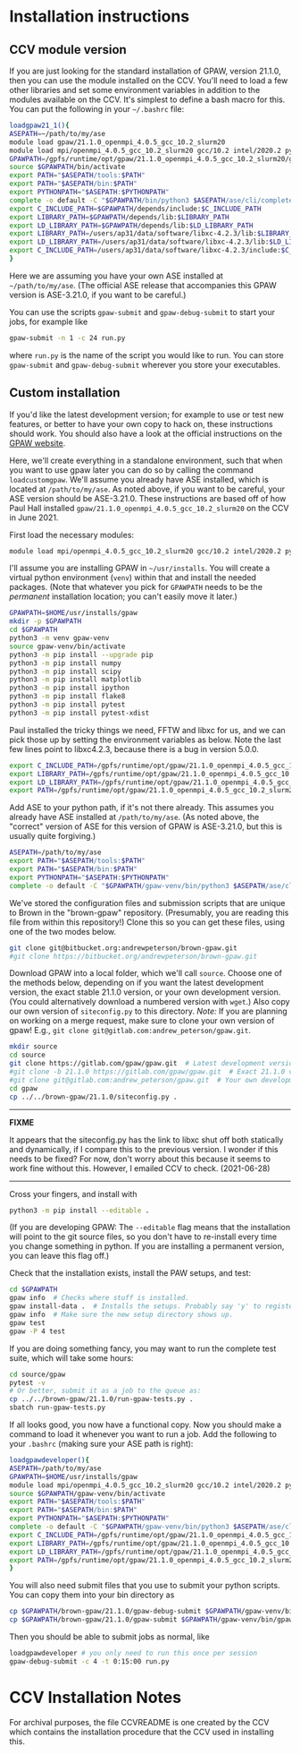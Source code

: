 Installation instructions
=========================

CCV module version
------------------

If you are just looking for the standard installation of GPAW, version 21.1.0, then you can use the module installed on the CCV.
You'll need to load a few other libraries and set some environment variables in addition to the modules available on the CCV.
It's simplest to define a bash macro for this.
You can put the following in your `~/.bashrc` file:

```bash
loadgpaw21_1(){
ASEPATH=~/path/to/my/ase
module load gpaw/21.1.0_openmpi_4.0.5_gcc_10.2_slurm20
module load mpi/openmpi_4.0.5_gcc_10.2_slurm20 gcc/10.2 intel/2020.2 python/3.9.0
GPAWPATH=/gpfs/runtime/opt/gpaw/21.1.0_openmpi_4.0.5_gcc_10.2_slurm20/gpaw.venv
source $GPAWPATH/bin/activate
export PATH="$ASEPATH/tools:$PATH"
export PATH="$ASEPATH/bin:$PATH"
export PYTHONPATH="$ASEPATH:$PYTHONPATH"
complete -o default -C "$GPAWPATH/bin/python3 $ASEPATH/ase/cli/complete.py" ase
export C_INCLUDE_PATH=$GPAWPATH/depends/include:$C_INCLUDE_PATH
export LIBRARY_PATH=$GPAWPATH/depends/lib:$LIBRARY_PATH
export LD_LIBRARY_PATH=$GPAWPATH/depends/lib:$LD_LIBRARY_PATH
export LIBRARY_PATH=/users/ap31/data/software/libxc-4.2.3/lib:$LIBRARY_PATH
export LD_LIBRARY_PATH=/users/ap31/data/software/libxc-4.2.3/lib:$LD_LIBRARY_PATH
export C_INCLUDE_PATH=/users/ap31/data/software/libxc-4.2.3/include:$C_INCLUDE_PATH
}
```

Here we are assuming you have your own ASE installed at `~/path/to/my/ase`.
(The official ASE release that accompanies this GPAW version is ASE-3.21.0, if you want to be careful.)

You can use the scripts `gpaw-submit` and `gpaw-debug-submit` to start your jobs, for example like

```bash
gpaw-submit -n 1 -c 24 run.py
```

where `run.py` is the name of the script you would like to run.
You can store `gpaw-submit` and `gpaw-debug-submit` wherever you store your executables.

Custom installation
-------------------

If you'd like the latest development version; for example to use or test new features, or better to have your own copy to hack on, these instructions should work.
You should also have a look at the official instructions on the [GPAW website](https://wiki.fysik.dtu.dk/gpaw/devel/developer_installation.html).


Here, we'll create everything in a standalone environment, such that when you want to use gpaw later you can do so by calling the command `loadcustomgpaw`.
We'll assume you already have ASE installed, which is located at `/path/to/my/ase`.
As noted above, if you want to be careful, your ASE version should be ASE-3.21.0.
These instructions are based off of how Paul Hall installed `gpaw/21.1.0_openmpi_4.0.5_gcc_10.2_slurm20` on the CCV in June 2021.

First load the necessary modules:

```bash
module load mpi/openmpi_4.0.5_gcc_10.2_slurm20 gcc/10.2 intel/2020.2 python/3.9.0
```

I'll assume you are installing GPAW in `~/usr/installs`.
You will create a virtual python environment (`venv`) within that and install the needed packages.
(Note that whatever you pick for `GPAWPATH` needs to be the *permanent* installation location; you can't easily move it later.)

```bash
GPAWPATH=$HOME/usr/installs/gpaw
mkdir -p $GPAWPATH
cd $GPAWPATH
python3 -m venv gpaw-venv
source gpaw-venv/bin/activate
python3 -m pip install --upgrade pip
python3 -m pip install numpy
python3 -m pip install scipy
python3 -m pip install matplotlib
python3 -m pip install ipython
python3 -m pip install flake8
python3 -m pip install pytest
python3 -m pip install pytest-xdist
```

Paul installed the tricky things we need, FFTW and libxc for us, and we can pick those up by setting the environment variables as below. Note the last few lines point to libxc4.2.3, because there is a bug in version 5.0.0.

```bash
export C_INCLUDE_PATH=/gpfs/runtime/opt/gpaw/21.1.0_openmpi_4.0.5_gcc_10.2_slurm20/depends/include:$C_INCLUDE_PATH
export LIBRARY_PATH=/gpfs/runtime/opt/gpaw/21.1.0_openmpi_4.0.5_gcc_10.2_slurm20/depends/lib:$LIBRARY_PATH
export LD_LIBRARY_PATH=/gpfs/runtime/opt/gpaw/21.1.0_openmpi_4.0.5_gcc_10.2_slurm20/depends/lib:$LD_LIBRARY_PATH
export PATH=/gpfs/runtime/opt/gpaw/21.1.0_openmpi_4.0.5_gcc_10.2_slurm20/depends/bin:$PATH
```

Add ASE to your python path, if it's not there already.
This assumes you already have ASE installed at `/path/to/my/ase`.
(As noted above, the "correct" version of ASE for this version of GPAW is ASE-3.21.0, but this is usually quite forgiving.)

```bash
ASEPATH=/path/to/my/ase
export PATH="$ASEPATH/tools:$PATH"
export PATH="$ASEPATH/bin:$PATH"
export PYTHONPATH="$ASEPATH:$PYTHONPATH"
complete -o default -C "$GPAWPATH/gpaw-venv/bin/python3 $ASEPATH/ase/cli/complete.py" ase
```

We've stored the configuration files and submission scripts that are unique to Brown in the "brown-gpaw" repository.
(Presumably, you are reading this file from within this repository!)
Clone this so you can get these files, using one of the two modes below.

```bash
git clone git@bitbucket.org:andrewpeterson/brown-gpaw.git
#git clone https://bitbucket.org/andrewpeterson/brown-gpaw.git
```

Download GPAW into a local folder, which we'll call `source`.
Choose one of the methods below, depending on if you want the latest development version, the exact stable 21.1.0 version, or your own development version.
(You could alternatively download a numbered version with `wget`.)
Also copy our own version of `siteconfig.py` to this directory.
*Note:* If you are planning on working on a merge request, make sure to clone your own version of gpaw!
E.g., `git clone git@gitlab.com:andrew_peterson/gpaw.git`.

```bash
mkdir source
cd source
git clone https://gitlab.com/gpaw/gpaw.git  # Latest development version
#git clone -b 21.1.0 https://gitlab.com/gpaw/gpaw.git  # Exact 21.1.0 version
#git clone git@gitlab.com:andrew_peterson/gpaw.git  # Your own development version
cd gpaw
cp ../../brown-gpaw/21.1.0/siteconfig.py .
```

---
**FIXME**

It appears that the siteconfig.py has the link to libxc shut off both statically and dynamically, if I compare this to the previous version.
I wonder if this needs to be fixed?
For now, don't worry about this because it seems to work fine without this.
However, I emailed CCV to check. (2021-06-28)

---

Cross your fingers, and install with

```bash
python3 -m pip install --editable .
```

(If you are developing GPAW: The `--editable` flag means that the installation will point to the git source files, so you don't have to re-install every time you change something in python. If you are installing a permanent version, you can leave this flag off.)

Check that the installation exists, install the PAW setups, and test:

```bash
cd $GPAWPATH
gpaw info  # Checks where stuff is installed.
gpaw install-data .  # Installs the setups. Probably say 'y' to register the path.
gpaw info  # Make sure the new setup directory shows up.
gpaw test
gpaw -P 4 test
```

If you are doing something fancy, you may want to run the complete test suite, which will take some hours:

```bash
cd source/gpaw
pytest -v
# Or better, submit it as a job to the queue as:
cp ../../brown-gpaw/21.1.0/run-gpaw-tests.py .
sbatch run-gpaw-tests.py
```
If all looks good, you now have a functional copy. Now you should make a command to load it whenever you want to run a job. Add the following to your `.bashrc` (making sure your ASE path is right):

```bash
loadgpawdeveloper(){
ASEPATH=/path/to/my/ase
GPAWPATH=$HOME/usr/installs/gpaw
module load mpi/openmpi_4.0.5_gcc_10.2_slurm20 gcc/10.2 intel/2020.2 python/3.9.0
source $GPAWPATH/gpaw-venv/bin/activate
export PATH="$ASEPATH/tools:$PATH"
export PATH="$ASEPATH/bin:$PATH"
export PYTHONPATH="$ASEPATH:$PYTHONPATH"
complete -o default -C "$GPAWPATH/gpaw-venv/bin/python3 $ASEPATH/ase/cli/complete.py" ase
export C_INCLUDE_PATH=/gpfs/runtime/opt/gpaw/21.1.0_openmpi_4.0.5_gcc_10.2_slurm20/depends/include:$C_INCLUDE_PATH
export LIBRARY_PATH=/gpfs/runtime/opt/gpaw/21.1.0_openmpi_4.0.5_gcc_10.2_slurm20/depends/lib:$LIBRARY_PATH
export LD_LIBRARY_PATH=/gpfs/runtime/opt/gpaw/21.1.0_openmpi_4.0.5_gcc_10.2_slurm20/depends/lib:$LD_LIBRARY_PATH
export PATH=/gpfs/runtime/opt/gpaw/21.1.0_openmpi_4.0.5_gcc_10.2_slurm20/depends/bin:$PATH
}
```

You will also need submit files that you use to submit your python scripts.
You can copy them into your bin directory as

```bash
cp $GPAWPATH/brown-gpaw/21.1.0/gpaw-debug-submit $GPAWPATH/gpaw-venv/bin/gpaw-debug-submit
cp $GPAWPATH/brown-gpaw/21.1.0/gpaw-submit $GPAWPATH/gpaw-venv/bin/gpaw-submit
```

Then you should be able to submit jobs as normal, like

```bash
loadgpawdeveloper # you only need to run this once per session
gpaw-debug-submit -c 4 -t 0:15:00 run.py
```

CCV Installation Notes
======================

For archival purposes, the file CCVREADME is one created by the CCV which contains the installation procedure that the CCV used in installing this.
